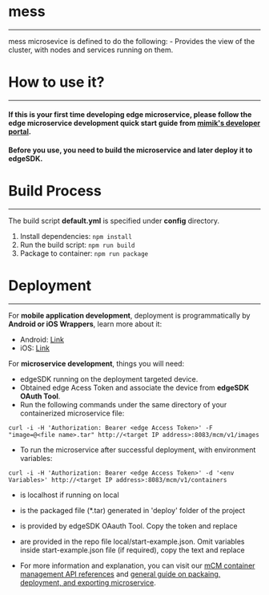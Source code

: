 # mess
---
mess microsevice is defined to do the following:
      - Provides the view of the cluster, with nodes and services running on them.

# How to use it?
---

#### If this is your first time developing edge microservice, please follow the edge microservice development quick start guide from [mimik's developer portal](https://developer.mimik.com/resources/documentation/latest/getting-started/quick-start).

#### Before you use, you need to build the microservice and later deploy it to edgeSDK.

# Build Process
---

The build script **default.yml** is specified under **config** directory.

1. Install dependencies: ```npm install```
2. Run the build script: ```npm run build```
3. Package to container: ```npm run package```

# Deployment
---

For **mobile application development**, deployment is programmatically by **Android or iOS Wrappers**, learn more about it:

- Android: [Link](https://developer.mimik.com/resources/documentation/latest/wrappers/android-wrapper)
- iOS: [Link](https://developer.mimik.com/resources/documentation/latest/wrappers/ios-wrapper)

For **microservice development**, things you will need:

- edgeSDK running on the deployment targeted device.
- Obtained edge Acess Token and associate the device from **edgeSDK OAuth Tool**.
- Run the following commands under the same directory of your containerized microservice file:

```
curl -i -H 'Authorization: Bearer <edge Access Token>' -F "image=@<file name>.tar" http://<target IP address>:8083/mcm/v1/images
```

- To run the microservice after successful deployment, with environment variables:

```
curl -i -H 'Authorization: Bearer <edge Access Token>' -d '<env Variables>' http://<target IP address>:8083/mcm/v1/containers
```

- <target IP address> is localhost if running on local
- <file name> is the packaged file (*.tar) generated in 'deploy' folder of the project
- <edge Access Token> is provided by edgeSDK OAauth Tool. Copy the token and replace <edge Access Token>
- <env Variables> are provided in the repo file local/start-example.json. Omit variables inside start-example.json file (if required), copy the text and replace <env Variables>

- For more information and explanation, you can visit our [mCM container management API references](https://developer.mimik.com/resources/documentation/latest/getting-started/quick-start) and [general guide on packaing, deployment, and exporting microservice](https://developer.mimik.com/resources/documentation/latest/apis/mcm).